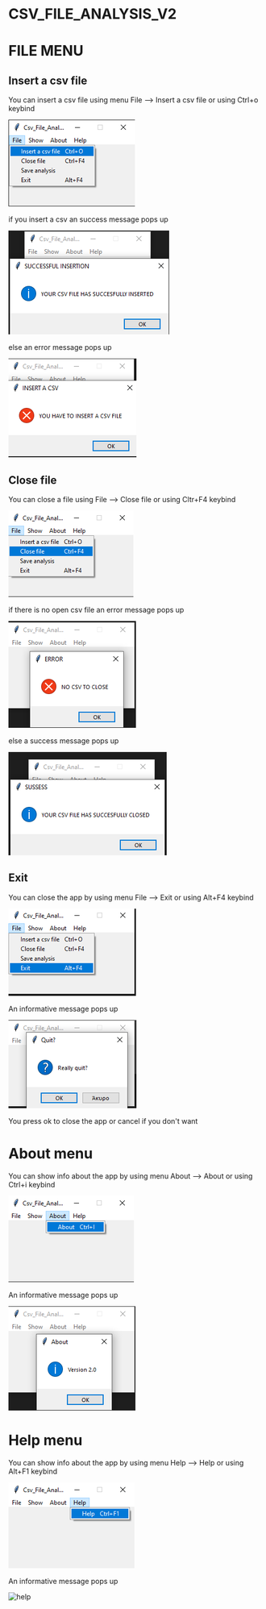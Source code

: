 # CSV_FILE_ANALYSIS_V2

# FILE MENU

## Insert a csv file

You can insert a csv file using menu File --> Insert a csv file or using Ctrl+o keybind

<p><img src = "images/file_menu/insert a csv file menu.png" title="inset a csv"/></p>


if you insert a csv an success message pops up

<p><img src="images/file_menu/successful insertion.png" title="successful insertion"/></p>

else an error message pops up

<p><img src="images/file_menu/file insertion error.png" title="error insertion"/></p>

## Close file

You can close a file using File --> Close file or using Cltr+F4 keybind

<p><img src="images/file_menu/close file menu.png" title = "close file menu"/></p>

if there is no open csv file an error message pops up

<p><img src = "images/file_menu/no file to close.png" title="No fie to close"/></p>

else a success message pops up 

<p><img src="images/file_menu/succesfully closed.png" title="close successful"/></p>


## Exit


You can close the app by using menu File --> Exit or using Alt+F4 keybind

<p><img src = "images/file_menu/exit menu.png" title="Close app"/></p> 

An informative message pops up

<p><img src ="images/file_menu/exit menu pop up.png" title="close app pop up"/> </p>

You press ok to close the app or cancel if you don't want

# About menu

You can show info about the app by using menu About --> About or using Ctrl+i keybind

<p><img src="images/about_menu/about menu.png" title="about menu"/></p>

An informative message pops up

<p><img src="images/about_menu/about.png" title="about menu"/></p> 

# Help menu

You can show info about the app by using menu Help --> Help or using Alt+F1 keybind

<p><img src="images/help_menu/help menu.png" title="help menu"/></p>

An informative message pops up

<p><img src="images/help_menu/help.png" title="help"/></p> 